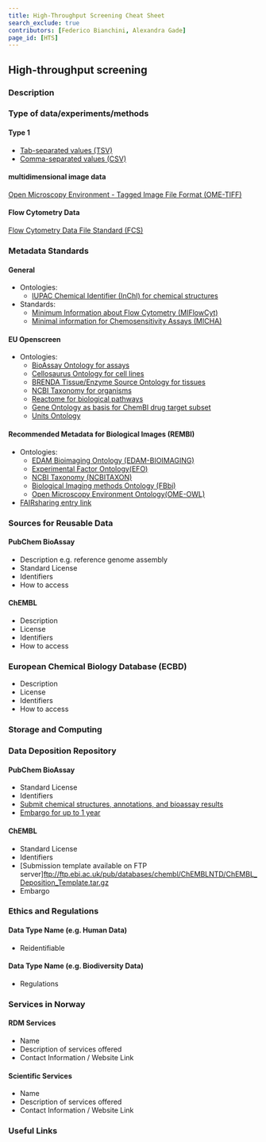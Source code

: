 ```yaml
---
title: High-Throughput Screening Cheat Sheet
search_exclude: true
contributors: [Federico Bianchini, Alexandra Gade]
page_id: [HTS]
---
```


## High-throughput screening

### Description


### Type of data/experiments/methods
#### Type 1
- [Tab-separated values (TSV)](https://fairsharing.org/bsg-s001547)
- [Comma-separated values (CSV)](https://fairsharing.org/bsg-s001546)

#### multidimensional image data
[Open Microscopy Environment - Tagged Image File Format (OME-TIFF)](https://fairsharing.org/bsg-s000537)

#### Flow Cytometry Data
[Flow Cytometry Data File Standard (FCS)](https://fairsharing.org/bsg-s000565)

### Metadata Standards
#### General
- Ontologies:
  - [IUPAC Chemical Identifier (InChI) for chemical structures](https://fairsharing.org/bsg-s000648)
- Standards:
  - [Minimum Information about Flow Cytometry (MIFlowCyt)](https://doi.org/10.25504/FAIRsharing.kcnjj2)
  - [Minimal information for Chemosensitivity Assays (MICHA)](https://fairsharing.org/1435)

#### EU Openscreen
- Ontologies:
  - [BioAssay Ontology for assays](https://fairsharing.org/bsg-s002687)
  - [Cellosaurus Ontology for cell lines](https://doi.org/10.25504/FAIRsharing.hkk309)
  - [BRENDA Tissue/Enzyme Source Ontology for tissues](https://fairsharing.org/bsg-s000063)
  - [NCBI Taxonomy for organisms](https://fairsharing.org/bsg-s000154)
  - [Reactome for biological pathways](https://doi.org/10.25504/FAIRsharing.tf6kj8)
  - [Gene Ontology as basis for ChemBl drug target subset](https://fairsharing.org/bsg-s000089)
  - [Units Ontology](https://fairsharing.org/bsg-s002611)
  
#### Recommended Metadata for Biological Images (REMBI)
- Ontologies:
  - [EDAM Bioimaging Ontology (EDAM-BIOIMAGING)](https://doi.org/10.25504/FAIRsharing.g593w1)
  - [Experimental Factor Ontology(EFO)](https://doi.org/10.25504/FAIRsharing.1gr4tz)
  - [NCBI Taxonomy (NCBITAXON)](https://doi.org/10.25504/FAIRsharing.fj07xj)
  - [Biological Imaging methods Ontology (FBbi)](https://doi.org/10.25504/FAIRsharing.ny3z9j)
  - [Open Microscopy Environment Ontology(OME-OWL)](https://fairsharing.org/350)
- [FAIRsharing entry link](https://fairsharing.org/bsg-s001615)



### Sources for Reusable Data
#### PubChem BioAssay
- Description e.g. reference genome assembly
- Standard License
- Identifiers
- How to access

#### ChEMBL
- Description
- License
- Identifiers
- How to access

### European Chemical Biology Database (ECBD)
- Description
- License
- Identifiers
- How to access

### Storage and Computing
<!--Add information about e.g. NeLS-->

### Data Deposition Repository

#### PubChem BioAssay
- Standard License
- Identifiers
- [Submit chemical structures, annotations, and bioassay results](https://pubchemdocs.ncbi.nlm.nih.gov/submissions-getting-started)
- [Embargo for up to 1 year](https://pubchemdocs.ncbi.nlm.nih.gov/delay-publication-release)

#### ChEMBL
- Standard License
- Identifiers
- [Submission template available on FTP server]ftp://ftp.ebi.ac.uk/pub/databases/chembl/ChEMBLNTD/ChEMBL_Deposition_Template.tar.gz
- Embargo

### Ethics and Regulations
<!--Add information about laws and policies in Norway for relevant data types-->
#### Data Type Name (e.g. Human Data) 
- Reidentifiable

#### Data Type Name (e.g. Biodiversity Data) 
- Regulations

### Services in Norway
<!--Add one line description-->
#### RDM Services
- Name
- Description of services offered
- Contact Information / Website Link

#### Scientific Services
- Name
- Description of services offered
- Contact Information / Website Link

### Useful Links
<!--Add a list of relevant external/global tools-->
